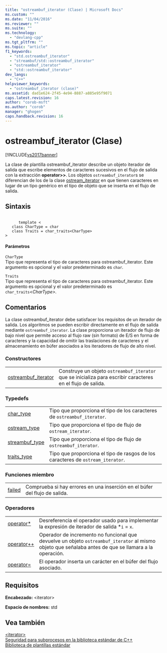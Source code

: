 ```yaml
---
title: "ostreambuf_iterator (Clase) | Microsoft Docs"
ms.custom: ""
ms.date: "11/04/2016"
ms.reviewer: ""
ms.suite: ""
ms.technology: 
  - "devlang-cpp"
ms.tgt_pltfrm: ""
ms.topic: "article"
f1_keywords: 
  - "std.ostreambuf_iterator"
  - "streambuf/std::ostreambuf_iterator"
  - "ostreambuf_iterator"
  - "std::ostreambuf_iterator"
dev_langs: 
  - "C++"
helpviewer_keywords: 
  - "ostreambuf_iterator (clase)"
ms.assetid: dad1e624-2f45-4e94-8887-a885e95f9071
caps.latest.revision: 16
author: "corob-msft"
ms.author: "corob"
manager: "ghogen"
caps.handback.revision: 16
---
```

# ostreambuf_iterator (Clase)
[!INCLUDE[vs2017banner](../assembler/inline/includes/vs2017banner.md)]

La clase de plantilla ostreambuf\_iterator describe un objeto iterador de salida que escribe elementos de caracteres sucesivos en el flujo de salida con la extracción **operator\>\>**.  Los objetos `ostreambuf_iterator`s se diferencian de los de la clase [ostream\_iterator](../standard-library/ostream-iterator-class.md) en que tienen caracteres en lugar de un tipo genérico en el tipo de objeto que se inserta en el flujo de salida.  
  
## Sintaxis  
  
```  
  
      template <   
   class CharType = char  
   class Traits = char_traits<CharType>  
>  
```  
  
#### Parámetros  
 `CharType`  
 Tipo que representa el tipo de caracteres para ostreambuf\_iterator.  Este argumento es opcional y el valor predeterminado es `char`*.*  
  
 `Traits`  
 Tipo que representa el tipo de caracteres para ostreambuf\_iterator.  Este argumento es opcional y el valor predeterminado es `char_traits`\<*CharType\>.*  
  
## Comentarios  
 La clase ostreambuf\_iterator debe satisfacer los requisitos de un iterador de salida.  Los algoritmos se pueden escribir directamente en el flujo de salida mediante `ostreambuf_iterator`.  La clase proporciona un iterador de flujo de bajo nivel que permite acceso al flujo raw \(sin formato\) de E\/S en forma de caracteres y la capacidad de omitir las traslaciones de caracteres y el almacenamiento en búfer asociados a los iteradores de flujo de alto nivel.  
  
### Constructores  
  
|||  
|-|-|  
|[ostreambuf\_iterator](../Topic/ostreambuf_iterator::ostreambuf_iterator.md)|Construye un objeto `ostreambuf_iterator` que se inicializa para escribir caracteres en el flujo de salida.|  
  
### Typedefs  
  
|||  
|-|-|  
|[char\_type](../Topic/ostreambuf_iterator::char_type.md)|Tipo que proporciona el tipo de los caracteres de `ostreambuf_iterator`.|  
|[ostream\_type](../Topic/ostreambuf_iterator::ostream_type.md)|Tipo que proporciona el tipo de flujo de `ostream_iterator`.|  
|[streambuf\_type](../Topic/ostreambuf_iterator::streambuf_type.md)|Tipo que proporciona el tipo de flujo de `ostreambuf_iterator`.|  
|[traits\_type](../Topic/ostreambuf_iterator::traits_type.md)|Tipo que proporciona el tipo de rasgos de los caracteres de `ostream_iterator`.|  
  
### Funciones miembro  
  
|||  
|-|-|  
|[failed](../Topic/ostreambuf_iterator::failed.md)|Comprueba si hay errores en una inserción en el búfer del flujo de salida.|  
  
### Operadores  
  
|||  
|-|-|  
|[operator\*](../Topic/ostreambuf_iterator::operator*.md)|Desreferencia el operador usado para implementar la expresión de iterador de salida \*`i` \= `x`.|  
|[operator\+\+](../Topic/ostreambuf_iterator::operator++.md)|Operador de incremento no funcional que devuelve un objeto `ostreambuf_iterator` al mismo objeto que señalaba antes de que se llamara a la operación.|  
|[operator\=](../Topic/ostreambuf_iterator::operator=.md)|El operador inserta un carácter en el búfer del flujo asociado.|  
  
## Requisitos  
 **Encabezado:** \<iterator\>  
  
 **Espacio de nombres:** std  
  
## Vea también  
 [\<iterator\>](../standard-library/iterator.md)   
 [Seguridad para subprocesos en la biblioteca estándar de C\+\+](../standard-library/thread-safety-in-the-cpp-standard-library.md)   
 [Biblioteca de plantillas estándar](../misc/standard-template-library.md)